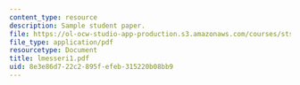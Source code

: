 ```yaml
---
content_type: resource
description: Sample student paper.
file: https://ol-ocw-studio-app-production.s3.amazonaws.com/courses/sts-340j-introduction-to-the-history-of-technology-fall-2006/8e3e86d722c2895fefeb315220b08bb9_lmesseri1.pdf
file_type: application/pdf
resourcetype: Document
title: lmesseri1.pdf
uid: 8e3e86d7-22c2-895f-efeb-315220b08bb9
---
```

